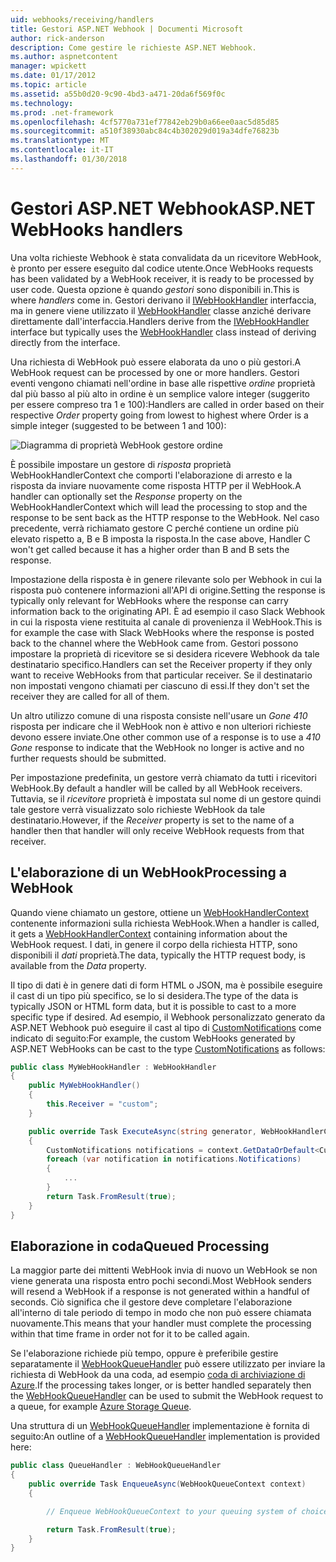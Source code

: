 ```yaml
---
uid: webhooks/receiving/handlers
title: Gestori ASP.NET Webhook | Documenti Microsoft
author: rick-anderson
description: Come gestire le richieste ASP.NET Webhook.
ms.author: aspnetcontent
manager: wpickett
ms.date: 01/17/2012
ms.topic: article
ms.assetid: a55b0d20-9c90-4bd3-a471-20da6f569f0c
ms.technology: 
ms.prod: .net-framework
ms.openlocfilehash: 4cf5770a731ef77842eb29b0a66ee0aac5d85d85
ms.sourcegitcommit: a510f38930abc84c4b302029d019a34dfe76823b
ms.translationtype: MT
ms.contentlocale: it-IT
ms.lasthandoff: 01/30/2018
---
```

# <a name="aspnet-webhooks-handlers"></a><span data-ttu-id="1c09a-103">Gestori ASP.NET Webhook</span><span class="sxs-lookup"><span data-stu-id="1c09a-103">ASP.NET WebHooks handlers</span></span>

<span data-ttu-id="1c09a-104">Una volta richieste Webhook è stata convalidata da un ricevitore WebHook, è pronto per essere eseguito dal codice utente.</span><span class="sxs-lookup"><span data-stu-id="1c09a-104">Once WebHooks requests has been validated by a WebHook receiver, it is ready to be processed by user code.</span></span> <span data-ttu-id="1c09a-105">Questa opzione è quando *gestori* sono disponibili in.</span><span class="sxs-lookup"><span data-stu-id="1c09a-105">This is where *handlers* come in.</span></span> <span data-ttu-id="1c09a-106">Gestori derivano il [IWebHookHandler](https://github.com/aspnet/WebHooks/blob/master/src/Microsoft.AspNet.WebHooks.Receivers/WebHooks/WebHookHandler.cs) interfaccia, ma in genere viene utilizzato il [WebHookHandler](https://github.com/aspnet/WebHooks/blob/master/src/Microsoft.AspNet.WebHooks.Receivers/WebHooks/WebHookHandler.cs) classe anziché derivare direttamente dall'interfaccia.</span><span class="sxs-lookup"><span data-stu-id="1c09a-106">Handlers derive from the [IWebHookHandler](https://github.com/aspnet/WebHooks/blob/master/src/Microsoft.AspNet.WebHooks.Receivers/WebHooks/WebHookHandler.cs) interface but typically uses the [WebHookHandler](https://github.com/aspnet/WebHooks/blob/master/src/Microsoft.AspNet.WebHooks.Receivers/WebHooks/WebHookHandler.cs) class instead of deriving directly from the interface.</span></span>

<span data-ttu-id="1c09a-107">Una richiesta di WebHook può essere elaborata da uno o più gestori.</span><span class="sxs-lookup"><span data-stu-id="1c09a-107">A WebHook request can be processed by one or more handlers.</span></span> <span data-ttu-id="1c09a-108">Gestori eventi vengono chiamati nell'ordine in base alle rispettive *ordine* proprietà dal più basso al più alto in ordine è un semplice valore integer (suggerito per essere compreso tra 1 e 100):</span><span class="sxs-lookup"><span data-stu-id="1c09a-108">Handlers are called in order based on their respective *Order* property going from lowest to highest where Order is a simple integer (suggested to be between 1 and 100):</span></span>

![Diagramma di proprietà WebHook gestore ordine](_static/Handlers.png)

<span data-ttu-id="1c09a-110">È possibile impostare un gestore di *risposta* proprietà WebHookHandlerContext che comporti l'elaborazione di arresto e la risposta da inviare nuovamente come risposta HTTP per il WebHook.</span><span class="sxs-lookup"><span data-stu-id="1c09a-110">A handler can optionally set the *Response* property on the WebHookHandlerContext which will lead the processing to stop and the response to be sent back as the HTTP response to the WebHook.</span></span> <span data-ttu-id="1c09a-111">Nel caso precedente, verrà richiamato gestore C perché contiene un ordine più elevato rispetto a, B e B imposta la risposta.</span><span class="sxs-lookup"><span data-stu-id="1c09a-111">In the case above, Handler C won't get called because it has a higher order than B and B sets the response.</span></span>

<span data-ttu-id="1c09a-112">Impostazione della risposta è in genere rilevante solo per Webhook in cui la risposta può contenere informazioni all'API di origine.</span><span class="sxs-lookup"><span data-stu-id="1c09a-112">Setting the response is typically only relevant for WebHooks where the response can carry information back to the originating API.</span></span> <span data-ttu-id="1c09a-113">È ad esempio il caso Slack Webhook in cui la risposta viene restituita al canale di provenienza il WebHook.</span><span class="sxs-lookup"><span data-stu-id="1c09a-113">This is for example the case with Slack WebHooks where the response is posted back to the channel where the WebHook came from.</span></span> <span data-ttu-id="1c09a-114">Gestori possono impostare la proprietà di ricevitore se si desidera ricevere Webhook da tale destinatario specifico.</span><span class="sxs-lookup"><span data-stu-id="1c09a-114">Handlers can set the Receiver property if they only want to receive WebHooks from that particular receiver.</span></span> <span data-ttu-id="1c09a-115">Se il destinatario non impostati vengono chiamati per ciascuno di essi.</span><span class="sxs-lookup"><span data-stu-id="1c09a-115">If they don't set the receiver they are called for all of them.</span></span>

<span data-ttu-id="1c09a-116">Un altro utilizzo comune di una risposta consiste nell'usare un *Gone 410* risposta per indicare che il WebHook non è attivo e non ulteriori richieste devono essere inviate.</span><span class="sxs-lookup"><span data-stu-id="1c09a-116">One other common use of a response is to use a *410 Gone* response to indicate that the WebHook no longer is active and no further requests should be submitted.</span></span>

<span data-ttu-id="1c09a-117">Per impostazione predefinita, un gestore verrà chiamato da tutti i ricevitori WebHook.</span><span class="sxs-lookup"><span data-stu-id="1c09a-117">By default a handler will be called by all WebHook receivers.</span></span> <span data-ttu-id="1c09a-118">Tuttavia, se il *ricevitore* proprietà è impostata sul nome di un gestore quindi tale gestore verrà visualizzato solo richieste WebHook da tale destinatario.</span><span class="sxs-lookup"><span data-stu-id="1c09a-118">However, if the *Receiver* property is set to the name of a handler then that handler will only receive WebHook requests from that receiver.</span></span>

## <a name="processing-a-webhook"></a><span data-ttu-id="1c09a-119">L'elaborazione di un WebHook</span><span class="sxs-lookup"><span data-stu-id="1c09a-119">Processing a WebHook</span></span>

<span data-ttu-id="1c09a-120">Quando viene chiamato un gestore, ottiene un [WebHookHandlerContext](https://github.com/aspnet/WebHooks/blob/master/src/Microsoft.AspNet.WebHooks.Receivers/WebHooks/WebHookHandlerContext.cs) contenente informazioni sulla richiesta WebHook.</span><span class="sxs-lookup"><span data-stu-id="1c09a-120">When a handler is called, it gets a [WebHookHandlerContext](https://github.com/aspnet/WebHooks/blob/master/src/Microsoft.AspNet.WebHooks.Receivers/WebHooks/WebHookHandlerContext.cs) containing information about the WebHook request.</span></span> <span data-ttu-id="1c09a-121">I dati, in genere il corpo della richiesta HTTP, sono disponibili il *dati* proprietà.</span><span class="sxs-lookup"><span data-stu-id="1c09a-121">The data, typically the HTTP request body, is available from the *Data* property.</span></span>

<span data-ttu-id="1c09a-122">Il tipo di dati è in genere dati di form HTML o JSON, ma è possibile eseguire il cast di un tipo più specifico, se lo si desidera.</span><span class="sxs-lookup"><span data-stu-id="1c09a-122">The type of the data is typically JSON or HTML form data, but it is possible to cast to a more specific type if desired.</span></span> <span data-ttu-id="1c09a-123">Ad esempio, il Webhook personalizzato generato da ASP.NET Webhook può eseguire il cast al tipo di [CustomNotifications](https://github.com/aspnet/WebHooks/blob/master/src/Microsoft.AspNet.WebHooks.Receivers.Custom/WebHooks/CustomNotifications.cs) come indicato di seguito:</span><span class="sxs-lookup"><span data-stu-id="1c09a-123">For example, the custom WebHooks generated by ASP.NET WebHooks can be cast to the type [CustomNotifications](https://github.com/aspnet/WebHooks/blob/master/src/Microsoft.AspNet.WebHooks.Receivers.Custom/WebHooks/CustomNotifications.cs) as follows:</span></span>

```csharp
public class MyWebHookHandler : WebHookHandler
{
    public MyWebHookHandler()
    {
        this.Receiver = "custom";
    }

    public override Task ExecuteAsync(string generator, WebHookHandlerContext context)
    {
        CustomNotifications notifications = context.GetDataOrDefault<CustomNotifications>();
        foreach (var notification in notifications.Notifications)
        {
            ...
        }
        return Task.FromResult(true);
    }
}
```

  ## <a name="queued-processing"></a><span data-ttu-id="1c09a-124">Elaborazione in coda</span><span class="sxs-lookup"><span data-stu-id="1c09a-124">Queued Processing</span></span>

<span data-ttu-id="1c09a-125">La maggior parte dei mittenti WebHook invia di nuovo un WebHook se non viene generata una risposta entro pochi secondi.</span><span class="sxs-lookup"><span data-stu-id="1c09a-125">Most WebHook senders will resend a WebHook if a response is not generated within a handful of seconds.</span></span> <span data-ttu-id="1c09a-126">Ciò significa che il gestore deve completare l'elaborazione all'interno di tale periodo di tempo in modo che non può essere chiamata nuovamente.</span><span class="sxs-lookup"><span data-stu-id="1c09a-126">This means that your handler must complete the processing within that time frame in order not for it to be called again.</span></span>

<span data-ttu-id="1c09a-127">Se l'elaborazione richiede più tempo, oppure è preferibile gestire separatamente il [WebHookQueueHandler](https://github.com/aspnet/WebHooks/blob/master/src/Microsoft.AspNet.WebHooks.Receivers/WebHooks/WebHookQueueHandler.cs) può essere utilizzato per inviare la richiesta di WebHook da una coda, ad esempio [coda di archiviazione di Azure](https://msdn.microsoft.com/library/azure/dd179353.aspx).</span><span class="sxs-lookup"><span data-stu-id="1c09a-127">If the processing takes longer, or is better handled separately then the [WebHookQueueHandler](https://github.com/aspnet/WebHooks/blob/master/src/Microsoft.AspNet.WebHooks.Receivers/WebHooks/WebHookQueueHandler.cs) can be used to submit the WebHook request to a queue, for example [Azure Storage Queue](https://msdn.microsoft.com/library/azure/dd179353.aspx).</span></span>

<span data-ttu-id="1c09a-128">Una struttura di un [WebHookQueueHandler](https://github.com/aspnet/WebHooks/blob/master/src/Microsoft.AspNet.WebHooks.Receivers/WebHooks/WebHookQueueHandler.cs) implementazione è fornita di seguito:</span><span class="sxs-lookup"><span data-stu-id="1c09a-128">An outline of a [WebHookQueueHandler](https://github.com/aspnet/WebHooks/blob/master/src/Microsoft.AspNet.WebHooks.Receivers/WebHooks/WebHookQueueHandler.cs) implementation is provided here:</span></span>

```csharp
public class QueueHandler : WebHookQueueHandler
{
    public override Task EnqueueAsync(WebHookQueueContext context)
    {

        // Enqueue WebHookQueueContext to your queuing system of choice

        return Task.FromResult(true);
    }
}
```
